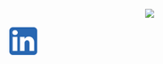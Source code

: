 <p align="center">
  <img src="https://capsule-render.vercel.app/api?text=Hello%20!&animation=fadeIn&type=soft&color=gradient&height=100"/>
</p>
<a href="https://www.linkedin.com/in/rishabh-bubna-304bb3172/">
  <img height="50" src="https://github.com/RishabhBubna/RishabhBubna/blob/main/5296501_linkedin_network_linkedin%20logo_icon.png"/>
</a>
